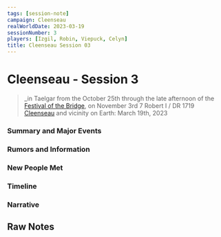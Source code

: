 ```yaml
---
tags: [session-note]
campaign: Cleenseau
realWorldDate: 2023-03-19
sessionNumber: 3
players: [Izgil, Robin, Viepuck, Celyn]
title: Cleenseau Session 03
---
```

# Cleenseau - Session 3
>_in Taelgar from the October 25th through the late afternoon of the [Festival of the Bridge](<../../../time/holidays-and-festivals/festival-of-the-bridge.md>), on November 3rd
>7 Robert I / DR 1719
>[Cleenseau](<../../../gazetteer/greater-sembara/sembara/barony-of-aveil/cleenseau-region/cleenseau/cleenseau.md>) and vicinity
>on Earth: March 19th, 2023

### Summary and Major Events
### Rumors and Information
### New People Met
### Timeline
### Narrative

## Raw Notes


